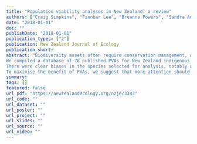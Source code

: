 ```yaml
---
title: "Population viability analyses in New Zealand: a review"
authors: ["Craig Simpkins", "Finnbar Lee", "Breanna Powers", "Sandra Anderson", "Quinn Asena", "James Brock", "George Perry"]
date: "2018-01-01"
doi: ""
publishDate: "2018-01-01"
publication_types: ["2"]
publication: New Zealand Journal of Ecology
publication_short:
abstract: "Biodiversity assets often require conservation management, which, in turn, necessitates decisions about which ecosystem, community or species should be prioritised to receive resources. Population viability analysis (PVA) uses a suite of quantitative methods to estimate the likelihood of population decline and extinction for a given species, and can be used to assess a population’s status, providing useful information to decision-makers. In New Zealand, a range of taxa have been analysed using the PVA approach, but the scope of its implementation has not previously been reviewed.
We compiled a database of 78 published PVAs for New Zealand indigenous fauna and flora, along with details of the species considered, the data used to parametrise the model, and the technical details of their implementation. We assessed the taxa and threat status of the species for which PVA were conducted relative to the distribution of taxa across threat classes in the New Zealand Threat Classification System database.
There were clear biases in the species selected for analysis, notably an over-representation of birds and threatened species in general, and an under-representation of invertebrates and plants. Model parameterisation and implementation were often not reported in a transparent or standardised way, which hinders model communication and reconstruction.
To maximise the benefit of PVAs, we suggest that more attention should be given to the ecosystem-level importance of species, and to species whose threat status is changing rapidly or are not yet threatened. More clearly describing the parameterisation, underlying assumptions and implementation of PVAs will help to better contextualise their results and support reproducible ecological science and decision-making."
summary:
tags: []
featured: false
url_pdf: "https://newzealandecology.org/nzje/3343"
url_code: ""
url_dataset: ""
url_poster: ""
url_project: ""
url_slides: ""
url_source: ""
url_video: ""
---
```

